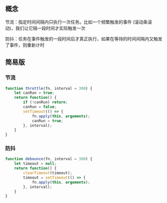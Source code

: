 ## 概念

节流：指定时间间隔内只执行一次任务。比如一个频繁触发的事件 (滚动条滚动)，我们让它隔一段时间才实际触发一次

防抖：任务在事件触发的一段时间后才真正执行，如果在等待的时间间隔内又触发了事件，则重新计时



## 简易版

### 节流

```js
function throttle(fn, interval = 300) {
    let canRun = true;
    return function() {
        if (!canRun) return;
        canRun = false;
        setTimeout(() => {
            fn.apply(this, arguments);
            canRun = true;
        }, interval);
    }
}
```



### 防抖

```js
function debounce(fn, interval = 300) {
    let timeout = null;
    return function() {
        clearTimeout(timeout);
        timeout = setTimeout(() => {
            fn.apply(this, arguments);
        }, interval);
    }
}
```


